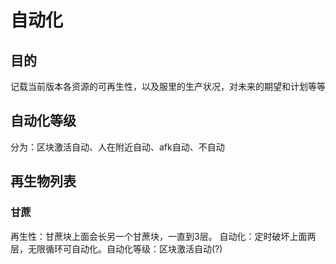 # 自动化

## 目的

记载当前版本各资源的可再生性，以及服里的生产状况，对未来的期望和计划等等

## 自动化等级

分为：区块激活自动、人在附近自动、afk自动、不自动

## 再生物列表

### 甘蔗

再生性：甘蔗块上面会长另一个甘蔗块，一直到3层。
自动化：定时破坏上面两层，无限循环可自动化。自动化等级：区块激活自动(?)
